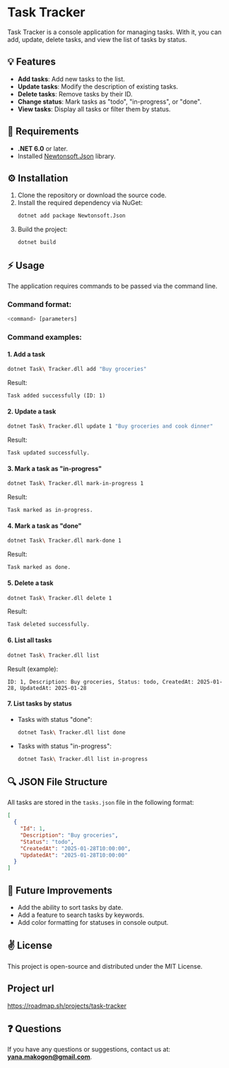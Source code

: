 # Task Tracker

Task Tracker is a console application for managing tasks. With it, you can add, update, delete tasks, and view the list of tasks by status.

## 💡 Features
- **Add tasks**: Add new tasks to the list.
- **Update tasks**: Modify the description of existing tasks.
- **Delete tasks**: Remove tasks by their ID.
- **Change status**: Mark tasks as "todo", "in-progress", or "done".
- **View tasks**: Display all tasks or filter them by status.

## 🔧 Requirements
- **.NET 6.0** or later.
- Installed [Newtonsoft.Json](https://www.nuget.org/packages/Newtonsoft.Json) library.

## ⚙️ Installation
1. Clone the repository or download the source code.
2. Install the required dependency via NuGet:
   ```bash
   dotnet add package Newtonsoft.Json
   ```
3. Build the project:
   ```bash
   dotnet build
   ```

## ⚡️ Usage
The application requires commands to be passed via the command line.

### Command format:
```bash
<command> [parameters]
```

### Command examples:

#### **1. Add a task**
```bash
dotnet Task\ Tracker.dll add "Buy groceries"
```
Result:
```
Task added successfully (ID: 1)
```

#### **2. Update a task**
```bash
dotnet Task\ Tracker.dll update 1 "Buy groceries and cook dinner"
```
Result:
```
Task updated successfully.
```

#### **3. Mark a task as "in-progress"**
```bash
dotnet Task\ Tracker.dll mark-in-progress 1
```
Result:
```
Task marked as in-progress.
```

#### **4. Mark a task as "done"**
```bash
dotnet Task\ Tracker.dll mark-done 1
```
Result:
```
Task marked as done.
```

#### **5. Delete a task**
```bash
dotnet Task\ Tracker.dll delete 1
```
Result:
```
Task deleted successfully.
```

#### **6. List all tasks**
```bash
dotnet Task\ Tracker.dll list
```
Result (example):
```
ID: 1, Description: Buy groceries, Status: todo, CreatedAt: 2025-01-28, UpdatedAt: 2025-01-28
```

#### **7. List tasks by status**
- Tasks with status "done":
  ```bash
  dotnet Task\ Tracker.dll list done
  ```
- Tasks with status "in-progress":
  ```bash
  dotnet Task\ Tracker.dll list in-progress
  ```

## 🔍 JSON File Structure
All tasks are stored in the `tasks.json` file in the following format:
```json
[
  {
    "Id": 1,
    "Description": "Buy groceries",
    "Status": "todo",
    "CreatedAt": "2025-01-28T10:00:00",
    "UpdatedAt": "2025-01-28T10:00:00"
  }
]
```

## 🌟 Future Improvements
- Add the ability to sort tasks by date.
- Add a feature to search tasks by keywords.
- Add color formatting for statuses in console output.

## ✌️ License
This project is open-source and distributed under the MIT License.

## Project url 
https://roadmap.sh/projects/task-tracker

## ❓ Questions
If you have any questions or suggestions, contact us at: **yana.makogon@gmail.com**.

